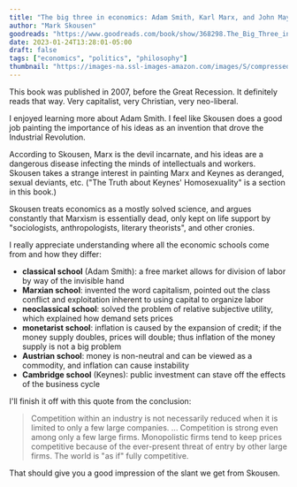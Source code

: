 ```yaml
---
title: "The big three in economics: Adam Smith, Karl Marx, and John Maynard Keynes"
author: "Mark Skousen"
goodreads: "https://www.goodreads.com/book/show/368298.The_Big_Three_in_Economics"
date: 2023-01-24T13:28:01-05:00
draft: false
tags: ["economics", "politics", "philosophy"]
thumbnail: "https://images-na.ssl-images-amazon.com/images/S/compressed.photo.goodreads.com/books/1421707038i/368298.jpg"
---
```


This book was published in 2007, before the Great Recession. It definitely reads that way. Very capitalist, very Christian, very neo-liberal.

I enjoyed learning more about Adam Smith. I feel like Skousen does a good job painting the importance of his ideas as an invention that drove the Industrial Revolution.

According to Skousen, Marx is the devil incarnate, and his ideas are a dangerous disease infecting the minds of intellectuals and workers. Skousen takes a strange interest in painting Marx and Keynes as deranged, sexual deviants, etc. ("The Truth about Keynes' Homosexuality" is a section in this book.)

Skousen treats economics as a mostly solved science, and argues constantly that Marxism is essentially dead, only kept on life support by "sociologists, anthropologists, literary theorists", and other cronies.

I really appreciate understanding where all the economic schools come from and how they differ:

- **classical school** (Adam Smith): a free market allows for division of labor by way of the invisible hand
- **Marxian school**: invented the word capitalism, pointed out the class conflict and exploitation inherent to using capital to organize labor
- **neoclassical school**: solved the problem of relative subjective utility, which explained how demand sets prices
- **monetarist school**: inflation is caused by the expansion of credit; if the money supply doubles, prices will double; thus inflation of the money supply is not a big problem
- **Austrian school**: money is non-neutral and can be viewed as a commodity, and inflation can cause instability
- **Cambridge school** (Keynes): public investment can stave off the effects of the business cycle

I'll finish it off with this quote from the conclusion:

> Competition within an industry is not necessarily reduced when it is limited to only a few large companies. ... Competition is strong even among only a few large firms. Monopolistic firms tend to keep prices competitive because of the ever-present threat of entry by other large firms. The world is "as if" fully competitive.

That should give you a good impression of the slant we get from Skousen.
